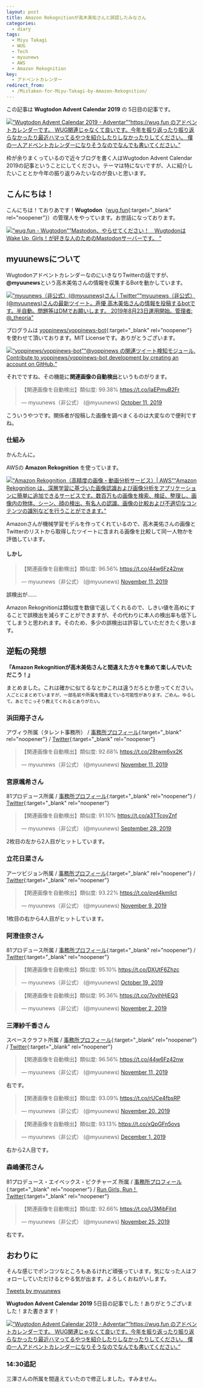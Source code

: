 ```yaml
---
layout: post
title: Amazon Rekognitionが高木美佑さんと誤認したみなさん
categories:
  - diary
tags:
  - Miyu Takagi
  - WUG
  - Tech
  - myuunews
  - AWS
  - Amazon Rekognition
key:
  - アドベントカレンダー
redirect_from:
  - /Mistaken-for-Miyu-Takagi-by-Amazon-Rekognition/
---
```


この記事は **Wugtodon Advent Calendar 2019** の 5日目の記事です。

<div class="embed-html-box"><p class="embed-html-box-inner"><a href="https://adventar.org/calendars/3956" target="_blank" rel="noopener nofollow"><span class="embed-html-box_image"><img src="https://woinc.jp/img/cache/thumbnail-1x1.svg" style="background-image: url(https://adventar.org/og_image.png);"></span><span class="embed-html-box_meta"><span class="embed-html-box_title"><q>Wugtodon Advent Calendar 2019 - Adventar</q></span><span class="embed-html-box_description"><q>https://wug.fun のアドベントカレンダーです。 WUG関連じゃなくて良いです。今年を振り返ったり振り返らなかったり最近ハマってるやつを紹介したりしなかったりしてください。 僕の一人アドベントカレンダーになりそうなのでなんでも書いてください。</q></span></span></a></p></div>

枠が余りまくっているので近々ブログを書く人はWugtodon Advent Calendar 2019の記事ということにしてください。テーマは特にないですが、人に紹介したいこととか今年の振り返りみたいなのが良いと思います。

## こんにちは！
こんにちは！ておりあです！**Wugtodon**（[wug.fun](https://wug.fun){:target="_blank" rel="noopener"}）の管理人をやっています。お世話になっております。

<div class="embed-html-box"><p class="embed-html-box-inner"><a href="https://wug.fun" target="_blank" rel="noopener nofollow"><span class="embed-html-box_image"><img src="https://woinc.jp/img/cache/thumbnail-120x63.svg" style="background-image: url(https://media.wug.fun/site_uploads/files/000/000/002/original/preview.png);"></span><span class="embed-html-box_meta"><span class="embed-html-box_title"><q>wug.fun - Wugtodon</q></span><span class="embed-html-box_description"><q>Mastodon、やらせてください！　WugtodonはWake Up, Girls！が好きな人のためのMastodonサーバーです。 </q></span></span></a></p></div>

## myuunewsについて
WugtodonアドベントカレンダーなのにいきなりTwitterの話ですが、**@myuunews**という高木美佑さんの情報を収集するBotを動かしています。

<div class="embed-html-box"><p class="embed-html-box-inner"><a href="https://twitter.com/myuunews" target="_blank" rel="noopener nofollow"><span class="embed-html-box_image"><img src="https://woinc.jp/img/cache/thumbnail-1x1.svg" style="background-image: url(https://pbs.twimg.com/profile_images/1178415009648406528/SOp8I1wY_400x400.jpg);"></span><span class="embed-html-box_meta"><span class="embed-html-box_title"><q>myuunews（非公式）(@myuunews)さん | Twitter</q></span><span class="embed-html-box_description"><q>myuunews（非公式） (@myuunews)さんの最新ツイート。声優 高木美佑さんの情報を投稿するbotです。半自動。問題等はDMでお願いします。 2019年8月23日運用開始。管理者: @_theoria</q></span></span></a></p></div>

プログラムは [yoppinews/yoppinews-bot](https://github.com/yoppinews/yoppinews-bot){:target="_blank" rel="noopener"} を使わせて頂いております。MIT Licenseです。ありがとうございます。

<div class="embed-html-box"><p class="embed-html-box-inner"><a href="https://github.com/yoppinews/yoppinews-bot" target="_blank" rel="noopener nofollow"><span class="embed-html-box_image"><img src="https://woinc.jp/img/cache/thumbnail-1x1.svg" style="background-image: url(https://avatars0.githubusercontent.com/u/50546502?s=400&amp;v=4);"></span><span class="embed-html-box_meta"><span class="embed-html-box_title"><q>yoppinews/yoppinews-bot</q></span><span class="embed-html-box_description"><q>@yoppinews の関連ツイート検知モジュール. Contribute to yoppinews/yoppinews-bot development by creating an account on GitHub.</q></span></span></a></p></div>

それでですね、その機能に**関連画像の自動検出**というものがります。

<blockquote class="twitter-tweet"><p lang="ja" dir="ltr">【関連画像を自動検出】類似度: 99.38% <a href="https://t.co/IaEPmuB2Fr">https://t.co/IaEPmuB2Fr</a></p>&mdash; myuunews（非公式） (@myuunews) <a href="https://twitter.com/myuunews/status/1182677341669150720?ref_src=twsrc%5Etfw">October 11, 2019</a></blockquote> <script async src="https://platform.twitter.com/widgets.js" charset="utf-8"></script>

こういうやつです。関係者が投稿した画像を調べまくるのは大変なので便利ですね。

### 仕組み
かんたんに。

AWSの **Amazon Rekognition** を使っています。

<div class="embed-html-box"><p class="embed-html-box-inner"><a href="https://aws.amazon.com/jp/rekognition/" target="_blank" rel="noopener nofollow"><span class="embed-html-box_image"><img src="https://woinc.jp/img/cache/thumbnail-1x1.svg" style="background-image: url(https://a0.awsstatic.com/libra-css/images/logos/aws_logo_smile_1200x630.png);"></span><span class="embed-html-box_meta"><span class="embed-html-box_title"><q>Amazon Rekognition（高精度の画像・動画分析サービス）| AWS</q></span><span class="embed-html-box_description"><q>Amazon Rekognition は、深層学習に基づいた画像認識および画像分析をアプリケーションに簡単に追加できるサービスです。数百万もの画像を検索、検証、整理し、画像内の物体、シーン、顔の検出、有名人の認識、画像の比較および不適切なコンテンツの識別などを行うことができます。</q></span></span></a></p></div>

Amazonさんが機械学習モデルを作ってくれているので、高木美佑さんの画像とTwitterのリストから取得したツイートに含まれる画像を比較して同一人物かを評価しています。

#### しかし
<blockquote class="twitter-tweet"><p lang="ja" dir="ltr">【関連画像を自動検出】類似度: 96.56% <a href="https://t.co/44w6Fz42nw">https://t.co/44w6Fz42nw</a></p>&mdash; myuunews（非公式） (@myuunews) <a href="https://twitter.com/myuunews/status/1193765404528775168?ref_src=twsrc%5Etfw">November 11, 2019</a></blockquote> <script async src="https://platform.twitter.com/widgets.js" charset="utf-8"></script>

誤検出が……

Amazon Rekognitionは類似度を数値で返してくれるので、しきい値を高めにすることで誤検出を減らすことができますが、その代わりに本人の検出率も低下してしまうと思われます。そのため、多少の誤検出は許容していただきたく思います。

## 逆転の発想
**『Amazon Rekognitionが高木美佑さんと間違えた方々を集めて楽しんでいただこう！』**

まとめました。これは確かに似てるなとかこれは違うだろとか思ってください。<small>人ごとにまとめていますが、一部名前や所属を間違えている可能性があります。ごめん。ゆるして。あとでこっそり教えてくれるとありがたい。</small>

### 浜田翔子さん
アヴィラ所属（タレント事務所） / [事務所プロフィール](https://www.avilla.jp/talent/hamada/hamadaP.html){:target="_blank" rel="noopener"} / [Twitter](https://twitter.com/shokohamada){:target="_blank" rel="noopener"}

<blockquote class="twitter-tweet"><p lang="ja" dir="ltr">【関連画像を自動検出】類似度: 92.68% <a href="https://t.co/28twm6vx2K">https://t.co/28twm6vx2K</a></p>&mdash; myuunews（非公式） (@myuunews) <a href="https://twitter.com/myuunews/status/1193875635892113409?ref_src=twsrc%5Etfw">November 11, 2019</a></blockquote> <script async src="https://platform.twitter.com/widgets.js" charset="utf-8"></script> 

### 宮原颯希さん
81プロデュース所属 / [事務所プロフィール](https://www.81produce.co.jp/dcms_plusdb/index.php/item?cell003=%E3%81%BE%E8%A1%8C&cell029=%E5%A5%B3%E6%80%A7&keyword=&cell028=&cell004=&name=%E5%AE%AE%E5%8E%9F%E3%80%80%E9%A2%AF%E5%B8%8C&id=312&label=1){:target="_blank" rel="noopener"} / [Twitter](https://twitter.com/miyamiya_satsu){:target="_blank" rel="noopener"}

<blockquote class="twitter-tweet"><p lang="ja" dir="ltr">【関連画像を自動検出】類似度: 91.10% <a href="https://t.co/a3TTcovZnf">https://t.co/a3TTcovZnf</a></p>&mdash; myuunews（非公式） (@myuunews) <a href="https://twitter.com/myuunews/status/1177959525976027138?ref_src=twsrc%5Etfw">September 28, 2019</a></blockquote> <script async src="https://platform.twitter.com/widgets.js" charset="utf-8"></script>

2枚目の左から2人目がヒットしています。

### 立花日菜さん
アーツビジョン所属 / [事務所プロフィール](https://www.artsvision.co.jp/talent/4704/){:target="_blank" rel="noopener"} / [Twitter](https://twitter.com/hinata__ba){:target="_blank" rel="noopener"}

<blockquote class="twitter-tweet"><p lang="ja" dir="ltr">【関連画像を自動検出】類似度: 93.22% <a href="https://t.co/pvd4kmlIct">https://t.co/pvd4kmlIct</a></p>&mdash; myuunews（非公式） (@myuunews) <a href="https://twitter.com/myuunews/status/1193039117749235713?ref_src=twsrc%5Etfw">November 9, 2019</a></blockquote> <script async src="https://platform.twitter.com/widgets.js" charset="utf-8"></script> 

1枚目の右から4人目がヒットしています。

### 阿澄佳奈さん
81プロデュース所属 / [事務所プロフィール](https://www.81produce.co.jp/dcms_plusdb/index.php/item?cell003=%E3%81%82%E8%A1%8C&label=1&cell004=&name=%E9%98%BF%E6%BE%84%E3%80%80%E4%BD%B3%E5%A5%88&id=153){:target="_blank" rel="noopener"} / [Twitter](https://twitter.com/0812asumikana){:target="_blank" rel="noopener"}

<blockquote class="twitter-tweet"><p lang="ja" dir="ltr">【関連画像を自動検出】類似度: 95.10% <a href="https://t.co/DXUtF6Zhzc">https://t.co/DXUtF6Zhzc</a></p>&mdash; myuunews（非公式） (@myuunews) <a href="https://twitter.com/myuunews/status/1185518566700912642?ref_src=twsrc%5Etfw">October 19, 2019</a></blockquote> <script async src="https://platform.twitter.com/widgets.js" charset="utf-8"></script>

<blockquote class="twitter-tweet"><p lang="ja" dir="ltr">【関連画像を自動検出】類似度: 95.36% <a href="https://t.co/7oyihHjEQ3">https://t.co/7oyihHjEQ3</a></p>&mdash; myuunews（非公式） (@myuunews) <a href="https://twitter.com/myuunews/status/1190505940350636032?ref_src=twsrc%5Etfw">November 2, 2019</a></blockquote> <script async src="https://platform.twitter.com/widgets.js" charset="utf-8"></script>

### 三澤紗千香さん
スペースクラフト所属 / [事務所プロフィール](http://spacecraft.co.jp/misawa_sachika/){:target="_blank" rel="noopener"} / [Twitter](https://twitter.com/misawa_official){:target="_blank" rel="noopener"}

<blockquote class="twitter-tweet"><p lang="ja" dir="ltr">【関連画像を自動検出】類似度: 96.56% <a href="https://t.co/44w6Fz42nw">https://t.co/44w6Fz42nw</a></p>&mdash; myuunews（非公式） (@myuunews) <a href="https://twitter.com/myuunews/status/1193765404528775168?ref_src=twsrc%5Etfw">November 11, 2019</a></blockquote> <script async src="https://platform.twitter.com/widgets.js" charset="utf-8"></script>

右です。

<blockquote class="twitter-tweet"><p lang="ja" dir="ltr">【関連画像を自動検出】類似度: 93.09% <a href="https://t.co/rUCe4fbsRP">https://t.co/rUCe4fbsRP</a></p>&mdash; myuunews（非公式） (@myuunews) <a href="https://twitter.com/myuunews/status/1197060365697404928?ref_src=twsrc%5Etfw">November 20, 2019</a></blockquote> <script async src="https://platform.twitter.com/widgets.js" charset="utf-8"></script>

<blockquote class="twitter-tweet"><p lang="ja" dir="ltr">【関連画像を自動検出】類似度: 93.13% <a href="https://t.co/xQpGFn5ovs">https://t.co/xQpGFn5ovs</a></p>&mdash; myuunews（非公式） (@myuunews) <a href="https://twitter.com/myuunews/status/1201118856481251328?ref_src=twsrc%5Etfw">December 1, 2019</a></blockquote> <script async src="https://platform.twitter.com/widgets.js" charset="utf-8"></script>

右から2人目です。

### 森嶋優花さん
81プロデュース・エイベックス・ピクチャーズ 所属 / [事務所プロフィール](https://www.81produce.co.jp/actor_search/index.php/item?cell003=%E3%81%BE%E8%A1%8C&cell029=%E5%A5%B3%E6%80%A7&keyword=&cell028=&page=2&cell004=&name=%E6%A3%AE%E5%B6%8B%E3%80%80%E5%84%AA%E8%8A%B1&id=320&label=1){:target="_blank" rel="noopener"} / [Run Girls, Run！ Twitter](https://twitter.com/rgr_official_){:target="_blank" rel="noopener"}

<blockquote class="twitter-tweet"><p lang="ja" dir="ltr">【関連画像を自動検出】類似度: 92.66% <a href="https://t.co/U3MibFiIxt">https://t.co/U3MibFiIxt</a></p>&mdash; myuunews（非公式） (@myuunews) <a href="https://twitter.com/myuunews/status/1198962889526333442?ref_src=twsrc%5Etfw">November 25, 2019</a></blockquote> <script async src="https://platform.twitter.com/widgets.js" charset="utf-8"></script>

右です。

## おわりに
そんな感じでポンコツなところもあるけれど頑張っています。気になった人はフォローしていただけるとやる気が出ます。よろしくおねがいします。

<a class="twitter-timeline" data-height="1000" href="https://twitter.com/myuunews?ref_src=twsrc%5Etfw">Tweets by myuunews</a> <script async src="https://platform.twitter.com/widgets.js" charset="utf-8"></script>

**Wugtodon Advent Calendar 2019** 5日目の記事でした！ありがとうございました！また書きます！

<div class="embed-html-box"><p class="embed-html-box-inner"><a href="https://adventar.org/calendars/3956" target="_blank" rel="noopener nofollow"><span class="embed-html-box_image"><img src="https://woinc.jp/img/cache/thumbnail-1x1.svg" style="background-image: url(https://adventar.org/og_image.png);"></span><span class="embed-html-box_meta"><span class="embed-html-box_title"><q>Wugtodon Advent Calendar 2019 - Adventar</q></span><span class="embed-html-box_description"><q>https://wug.fun のアドベントカレンダーです。 WUG関連じゃなくて良いです。今年を振り返ったり振り返らなかったり最近ハマってるやつを紹介したりしなかったりしてください。 僕の一人アドベントカレンダーになりそうなのでなんでも書いてください。</q></span></span></a></p></div>

### 14:30追記
三澤さんの所属を間違えていたので修正しました。すみません。
